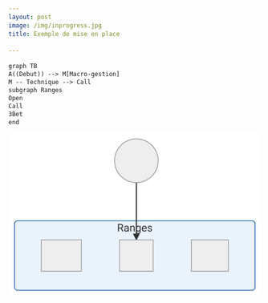 ```yaml
---
layout: post
image: /img/inprogress.jpg
title: Exemple de mise en place

---
```


```mermaid
graph TB
A((Debut)) --> M[Macro-gestion]
M -- Technique --> Call
subgraph Ranges
Open
Call
3Bet
end
```

![](../img/parcours.svg)
<!--stackedit_data:
eyJoaXN0b3J5IjpbODY2NjM5Mzg3LC0yMDk4NDA0Mjg3LC01Nz
Y2NDMyMDFdfQ==
-->